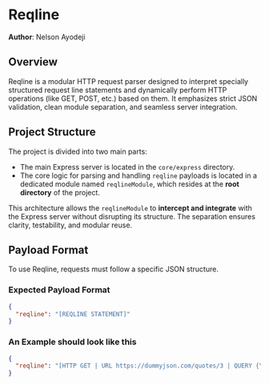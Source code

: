 # Reqline

**Author**: Nelson Ayodeji

## Overview

Reqline is a modular HTTP request parser designed to interpret specially structured request line statements and dynamically perform HTTP operations (like GET, POST, etc.) based on them. It emphasizes strict JSON validation, clean module separation, and seamless server integration.

## Project Structure

The project is divided into two main parts:

- The main Express server is located in the `core/express` directory.
- The core logic for parsing and handling `reqline` payloads is located in a dedicated module named `reqlineModule`, which resides at the **root directory** of the project.

This architecture allows the `reqlineModule` to **intercept and integrate** with the Express server without disrupting its structure. The separation ensures clarity, testability, and modular reuse.

## Payload Format

To use Reqline, requests must follow a specific JSON structure.

### Expected Payload Format

```json
{
  "reqline": "[REQLINE STATEMENT]"
}
```

### An Example should look like this

```json
{
  "reqline": "[HTTP GET | URL https://dummyjson.com/quotes/3 | QUERY {\"refid\": 1920933}]"
}
```
